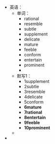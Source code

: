 - 英语：
	- 单词：
		- rational
		- resemble
		- subtle
		- supplement
		- delicate
		- mature
		- feeble
		- conform
		- entertain
		- prominent
		-
	- 默写1：
		- 1supplement
		- 2subtle
		- 3resemble
		- 4delicate
		- 5conform
		- **6mature**
		- **7rational**
		- **8entertain**
		- **9feeble**
		- **10prominent**
	-
-